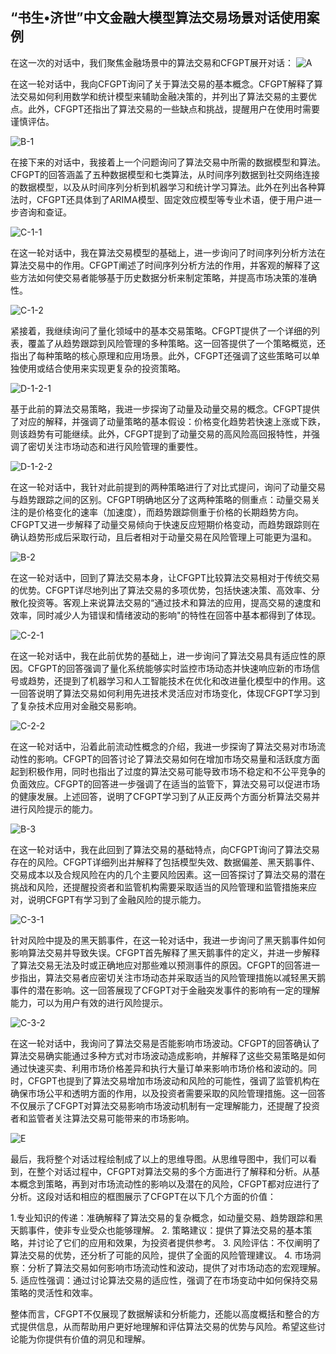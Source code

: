 ## “书生•济世”中文金融大模型算法交易场景对话使用案例

在这一次的对话中，我们聚焦金融场景中的算法交易和CFGPT展开对话：
![A](cimges/algor_trading/A.png)

在这一轮对话中，我向CFGPT询问了关于算法交易的基本概念。CFGPT解释了算法交易如何利用数学和统计模型来辅助金融决策的，并列出了算法交易的主要优点。此外，CFGPT还指出了算法交易的一些缺点和挑战，提醒用户在使用时需要谨慎评估。

![B-1](cimges/algor_trading/B-1.png)

在接下来的对话中，我接着上一个问题询问了算法交易中所需的数据模型和算法。CFGPT的回答涵盖了五种数据模型和七类算法，从时间序列数据到社交网络连接的数据模型，以及从时间序列分析到机器学习和统计学习算法。此外在列出各种算法时，CFGPT还具体到了ARIMA模型、固定效应模型等专业术语，便于用户进一步咨询和查证。

![C-1-1](cimges/algor_trading/C-1-1.png)

在这一轮对话中，我在算法交易模型的基础上，进一步询问了时间序列分析方法在算法交易中的作用。CFGPT阐述了时间序列分析方法的作用，并客观的解释了这些方法如何使交易者能够基于历史数据分析来制定策略，并提高市场决策的准确性。

![C-1-2](cimges/algor_trading/C-1-2.png)

紧接着，我继续询问了量化领域中的基本交易策略。CFGPT提供了一个详细的列表，覆盖了从趋势跟踪到风险管理的多种策略。这一回答提供了一个策略概览，还指出了每种策略的核心原理和应用场景。此外，CFGPT还强调了这些策略可以单独使用或结合使用来实现更复杂的投资策略。

![D-1-2-1](cimges/algor_trading/D-1-2-1.png)

基于此前的算法交易策略，我进一步探询了动量及动量交易的概念。CFGPT提供了对应的解释，并强调了动量策略的基本假设：价格变化趋势若快速上涨或下跌，则该趋势有可能继续。此外，CFGPT提到了动量交易的高风险高回报特性，并强调了密切关注市场动态和进行风险管理的重要性。

![D-1-2-2](cimges/algor_trading/D-1-2-2.png)

在这一轮对话中，我针对此前提到的两种策略进行了对比式提问，询问了动量交易与趋势跟踪之间的区别。CFGPT明确地区分了这两种策略的侧重点：动量交易关注的是价格变化的速率（加速度），而趋势跟踪侧重于价格的长期趋势方向。CFGPT又进一步解释了动量交易倾向于快速反应短期价格变动，而趋势跟踪则在确认趋势形成后采取行动，且后者相对于动量交易在风险管理上可能更为温和。

![B-2](cimges/algor_trading/B-2.png)

在这一轮对话中，回到了算法交易本身，让CFGPT比较算法交易相对于传统交易的优势。CFGPT详尽地列出了算法交易的多项优势，包括快速决策、高效率、分散化投资等。客观上来说算法交易的“通过技术和算法的应用，提高交易的速度和效率，同时减少人为错误和情绪波动的影响"的特性在回答中基本都得到了体现。

![C-2-1](cimges/algor_trading/C-2-1.png)

在这一轮对话中，我在此前优势的基础上，进一步询问了算法交易具有适应性的原因。CFGPT的回答强调了量化系统能够实时监控市场动态并快速响应新的市场信号或趋势，还提到了机器学习和人工智能技术在优化和改进量化模型中的作用。这一回答说明了算法交易如何利用先进技术灵活应对市场变化，体现CFGPT学习到了复杂技术应用对金融交易影响。

![C-2-2](cimges/algor_trading/C-2-2.png)

在这一轮对话中，沿着此前流动性概念的介绍，我进一步探询了算法交易对市场流动性的影响。CFGPT的回答讨论了算法交易如何在增加市场交易量和活跃度方面起到积极作用，同时也指出了过度的算法交易可能导致市场不稳定和不公平竞争的负面效应。CFGPT的回答进一步强调了在适当的监管下，算法交易可以促进市场的健康发展。上述回答，说明了CFGPT学习到了从正反两个方面分析算法交易并进行风险提示的能力。

![B-3](cimges/algor_trading/B-3.png)

在这一轮对话中，我在此回到了算法交易的基础特点，向CFGPT询问了算法交易存在的风险。CFGPT详细列出并解释了包括模型失效、数据偏差、黑天鹅事件、交易成本以及合规风险在内的几个主要风险因素。这一回答探讨了算法交易的潜在挑战和风险，还提醒投资者和监管机构需要采取适当的风险管理和监管措施来应对，说明CFGPT有学习到了金融风险的提示能力。

![C-3-1](cimges/algor_trading/C-3-1.png)

针对风险中提及的黑天鹅事件，在这一轮对话中，我进一步询问了黑天鹅事件如何影响算法交易并导致失误。CFGPT首先解释了黑天鹅事件的定义，并进一步解释了算法交易无法及时或正确地应对那些难以预测事件的原因。CFGPT的回答进一步指出，算法交易者应密切关注市场动态并采取适当的风险管理措施以减轻黑天鹅事件的潜在影响。这一回答展现了CFGPT对于金融突发事件的影响有一定的理解能力，可以为用户有效的进行风险提示。

![C-3-2](cimges/algor_trading/C-3-2.png)

在这一轮对话中，我询问了算法交易是否能影响市场波动。CFGPT的回答确认了算法交易确实能通过多种方式对市场波动造成影响，并解释了这些交易策略是如何通过快速买卖、利用市场价格差异和执行大量订单来影响市场价格和波动的。同时，CFGPT也提到了算法交易增加市场波动和风险的可能性，强调了监管机构在确保市场公平和透明方面的作用，以及投资者需要采取的风险管理措施。这一回答不仅展示了CFGPT对算法交易影响市场波动机制有一定理解能力，还提醒了投资者和监管者关注算法交易可能带来的市场影响。

![E](cimges/algor_trading/E.png)

最后，我将整个对话过程绘制成了以上的思维导图。从思维导图中，我们可以看到，在整个对话过程中，CFGPT对算法交易的多个方面进行了解释和分析。从基本概念到策略，再到对市场流动性的影响以及潜在的风险，CFGPT都对应进行了分析。这段对话和相应的框图展示了CFGPT在以下几个方面的价值：

1.专业知识的传递：准确解释了算法交易的复杂概念，如动量交易、趋势跟踪和黑天鹅事件，使非专业受众也能够理解。
2. 策略建议：提供了算法交易的基本策略，并讨论了它们的应用和效果，为投资者提供参考。
3. 风险评估：不仅阐明了算法交易的优势，还分析了可能的风险，提供了全面的风险管理建议。
4. 市场洞察：分析了算法交易如何影响市场流动性和波动，提供了对市场动态的宏观理解。
5. 适应性强调：通过讨论算法交易的适应性，强调了在市场变动中如何保持交易策略的灵活性和效率。

整体而言，CFGPT不仅展现了数据解读和分析能力，还能以高度概括和整合的方式提供信息，从而帮助用户更好地理解和评估算法交易的优势与风险。希望这些讨论能为你提供有价值的洞见和理解。